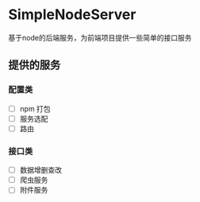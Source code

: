# SimpleNodeServer

基于node的后端服务，为前端项目提供一些简单的接口服务

## 提供的服务

### 配置类

- [ ] npm 打包
- [ ] 服务选配
- [ ] 路由

### 接口类

- [ ] 数据增删查改
- [ ] 爬虫服务
- [ ] 附件服务